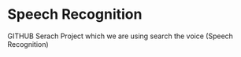 # Speech Recognition
GITHUB  Serach Project  which we are using search the voice (Speech Recognition) 
